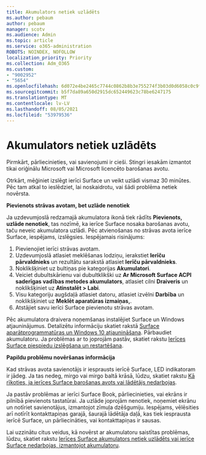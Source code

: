 ```yaml
---
title: Akumulators netiek uzlādēts
ms.author: pebaum
author: pebaum
manager: scotv
ms.audience: Admin
ms.topic: article
ms.service: o365-administration
ROBOTS: NOINDEX, NOFOLLOW
localization_priority: Priority
ms.collection: Adm_O365
ms.custom:
- "9002952"
- "5654"
ms.openlocfilehash: 6d072e4be2465c7744c0862b8b3e755274f3b03d0d6058c0c9f7bf23bef8abbd
ms.sourcegitcommit: b5f7da89a650d2915dc652449623c78be6247175
ms.translationtype: MT
ms.contentlocale: lv-LV
ms.lasthandoff: 08/05/2021
ms.locfileid: "53979536"
---
```

# <a name="battery-wont-charge"></a>Akumulators netiek uzlādēts

Pirmkārt, pārliecinieties, vai savienojumi ir cieši. Stingri iesakām izmantot tikai oriģinālu Microsoft vai Microsoft licencēto barošanas avotu.

Otrkārt, mēģiniet izslēgt ierīci Surface un veikt uzlādi vismaz 30 minūtes. Pēc tam atkal to ieslēdziet, lai noskaidrotu, vai šādi problēma netiek novērsta.

**Pievienots strāvas avotam, bet uzlāde nenotiek**

Ja uzdevumjoslā redzamajā akumulatora ikonā tiek rādīts **Pievienots, uzlāde nenotiek**, tas nozīmē, ka ierīce Surface nosaka barošanas avotu, taču neveic akumulatora uzlādi. Pēc atvienošanas no strāvas avota ierīce Surface, iespējams, izslēgsies. Iespējamais risinājums:

1. Pievienojiet ierīci strāvas avotam.
2. Uzdevumjoslā atlasiet meklēšanas lodziņu, ierakstiet **Ierīču pārvaldnieks** un rezultātu sarakstā atlasiet **Ierīču pārvaldnieks**.
3. Noklikšķiniet uz bultiņas pie kategorijas **Akumulatori**.
4. Veiciet dubultskārienu vai dubultklikški uz **Ar Microsoft Surface ACPI saderīgas vadības metodes akumulators**, atlasiet cilni **Draiveris** un noklikšķiniet uz **Atinstalēt > Labi**.
5. Visu kategoriju augšdaļā atlasiet datoru, atlasiet izvēlni **Darbība** un noklikšķiniet uz **Meklēt aparatūras izmaiņas,**.
6. Atstājiet savu ierīci Surface pievienotu strāvas avotam.

Pēc akumulatora draivera noņemšanas instalējiet Surface un Windows atjauninājumus. Detalizētu informāciju skatiet rakstā [Surface aparātprogrammatūras un Windows 10 atjaunināšana](https://support.microsoft.com/help/4023505). Pārbaudiet akumulatoru. Ja problēmas ar to joprojām pastāv, skatiet rakstu [Ierīces Surface piespiedu izslēgšana un restartēšana](https://support.microsoft.com/help/4036280/surface-force-a-shut-down-and-restart-your-surface).

**Papildu problēmu novēršanas informācija**

Kad strāvas avota savienotājs ir iesprausts ierīcē Surface, LED indikatoram ir jādeg. Ja tas nedeg, mirgo vai mirgo baltā krāsā, lūdzu, skatiet rakstu [Kā rīkoties, ja ierīces Surface barošanas avots vai lādētājs nedarbojas](https://support.microsoft.com/help/4484763/surface-fix-issues-with-your-power-supply). 

Ja pastāv problēmas ar ierīci Surface Book, pārliecinieties, vai ekrāns ir pilnībā pievienots tastatūrai. Ja uzlāde joprojām nenotiek, noņemiet ekrānu un notīriet savienotājus, izmantojot zīmuļa dzēšgumiju. Iespējams, vēlēsities arī notīrīt kontakttapiņas garajā, šaurajā lādētāja daļā, kas tiek iesprausta ierīcē Surface, un pārliecināties, vai kontakttapiņas ir sausas.

Lai uzzinātu citus veidus, kā novērst ar akumulatoru saistītas problēmas, lūdzu, skatiet rakstu [Ierīces Surface akumulators netiek uzlādēts vai ierīce Surface nedarbojas, izmantojot akumulatoru](https://support.microsoft.com/help/4023536/surface-surface-battery-wont-charge).
